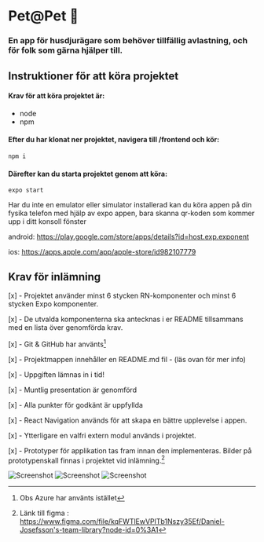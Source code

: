 # Pet@Pet 🐶
### En app för husdjurägare som behöver tillfällig avlastning, och för folk som gärna hjälper till.

## Instruktioner för att köra projektet

#### Krav för att köra projektet är:

* node
* npm

#### Efter du har klonat ner projektet, navigera till /frontend och kör: 
```
npm i
```
#### Därefter kan du starta projektet genom att köra: 
```
expo start
```

Har du inte en emulator eller simulator installerad kan du köra appen på din fysika telefon med hjälp av expo appen, bara skanna qr-koden som kommer upp i ditt konsoll fönster

android: https://play.google.com/store/apps/details?id=host.exp.exponent 

ios: https://apps.apple.com/app/apple-store/id982107779



## Krav för inlämning

[x] - Projektet använder minst 6 stycken RN-komponenter och minst 6 stycken Expo
komponenter.

[x] - De utvalda komponenterna ska antecknas i er README tillsammans med en lista över
genomförda krav.

[x] - Git & GitHub har använts[^1]

[x] - Projektmappen innehåller en README.md fil - (läs ovan för mer info)

[x] - Uppgiften lämnas in i tid!

[x] - Muntlig presentation är genomförd

[x] - Alla punkter för godkänt är uppfyllda

[x] - React Navigation används för att skapa en bättre upplevelse i appen.

[x] - Ytterligare en valfri extern modul används i projektet.

[x] - Prototyper för applikation tas fram innan den implementeras. Bilder på prototypenskall finnas i projektet vid inlämning.[^2]

[^1]: Obs Azure har använts istället
[^2]: Länk till figma : https://www.figma.com/file/kqFWTlEwVPlTb1Nszy35Ef/Daniel-Josefsson's-team-library?node-id=0%3A1


![Screenshot](prototyp.jpg)
![Screenshot](alphaPrototyp.jpg)
![Screenshot](flowPrototyp.jpg)